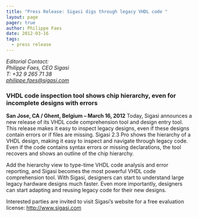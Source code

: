 ```yaml
---
title: "Press Release: Sigasi digs through legacy VHDL code "
layout: page 
pager: true
author: Philippe Faes
date: 2012-03-16
tags: 
  - press release
---
```

<div class="content">
<p><em>Editorial Contact:</em><br/><em>Philippe Faes, <span class="caps">CEO</span> Sigasi</em><br/><em>T: +32 9 265 71 38</em><br/><a href="mailto:philippe.faes@sigasi.com" class="elf-mailto elf-icon"><em>philippe.faes@sigasi.com</em></a></p>	<h3><span class="caps">VHDL</span> code inspection tool shows chip hierarchy, even for incomplete designs with errors</h3>	<p><strong>San Jose, CA / Ghent, Belgium &#8211; March 16, 2012</strong> Today, Sigasi announces a new release of its <span class="caps">VHDL</span> code comprehension tool and design entry tool. This release makes it easy to inspect legacy designs, even if these designs contain errors or if files are missing. Sigasi 2.3 Pro shows the hierarchy of a <span class="caps">VHDL</span> design, making it easy to inspect and navigate through legacy code. Even if the code contains syntax errors or missing declarations, the tool recovers and shows an outline of the chip hierarchy.</p>	<p>Add the hierarchy view to type-time <span class="caps">VHDL</span> code analysis and error reporting, and Sigasi becomes the most powerful <span class="caps">VHDL</span> code comprehension tool. With Sigasi, designers can start to understand large legacy hardware designs much faster. Even more importantly, designers can start adapting and reusing legacy code for their new designs.</p>	<p>Interested parties are invited to visit Sigasi&#8217;s website for a free evaluation license: <a href="http://www.sigasi.com">http://www.sigasi.com</a></p>  </div>


